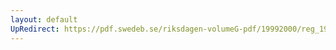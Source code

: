 ```yaml
---
layout: default
UpRedirect: https://pdf.swedeb.se/riksdagen-volumeG-pdf/19992000/reg_19992000/reg_19992000_0143.pdf
---
```

